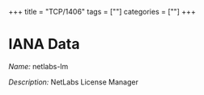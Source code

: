 +++
title = "TCP/1406"
tags = [""]
categories = [""]
+++

# IANA Data

_Name:_ netlabs-lm

_Description:_ NetLabs License Manager


